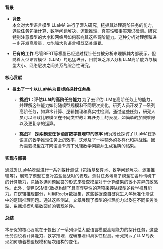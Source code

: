 #### 背景
- **背景**       
    本文对大型语言模型 LLaMA 进行了深入研究，挖掘其处理高阶任务的能力，这些任务包括计算、数学问题解决、逻辑推理、真实性和事实知识检测。研究特别注意模型的大小和网络层如何影响其这些高阶能力。这种分析对理解和进一步开发高质量、功能强大的语言模型至关重要。

- **已有的工作**
    尽管BERT等模型已经通过探针任务被分析来理解其内部表示，但随着大型语言模型（LLM）的迅猛进展，目前缺乏深入分析LLM高阶能力与模型大小、网络层次之间关系的综合性研究。

#### 核心贡献
- **提出了一个以LLaMA为目标的探针任务集**
    - **挑战1：评估LLM的高阶任务能力**
        为了去评估LLM在高阶任务上的能力，并理解这些能力如何随模型规模和不同层次变化，研究人员开发了一系列高阶任务，如算术计算、逻辑推理和真实性检测。通过这些任务，研究人员可以细致比较模型在不同类型的计算任务上的表现，如简单的加减乘除以及更复杂的运算。

    - **挑战2：探索模型在多语言数学推理中的效率**
        研究者还探讨了LLaMA在多语言的数学推理任务上的效率，这涉及了一种额外的多样化和挑战性，因为需要模型在不同语言背景下处理数学问题并生成准确的结果。

#### 实现与部署
通过对LLaMA模型进行一系列探针测试（包括基础算术、数学问题解决、逻辑推理等），展现了模型在面对这些挑战时的表现。测试任务考察了模型在各种情境下的计算能力，包括多选问题回答的形式来检查模型对于计算结果的微小差异的敏感性。此外，使用GSM8K数据构建了具有误导性的选项来评估模型的数学推理能力。在逻辑推理部分，利用Reclor数据集，这些数据源自研究生入学标准化测试中的逻辑推理问题。通过这些测试，文章展现了模型的推理能力以及在不同任务类型、数据规模和层数面前的表现差异。

#### 总结
本研究的核心贡献在于提出了一系列评估大型语言模型高阶能力的探针任务，这些任务围绕着计算能力、数学推理、逻辑推理和真实性检测。研究揭示了LLM的表现如何随着模型规模和层次结构的变化。